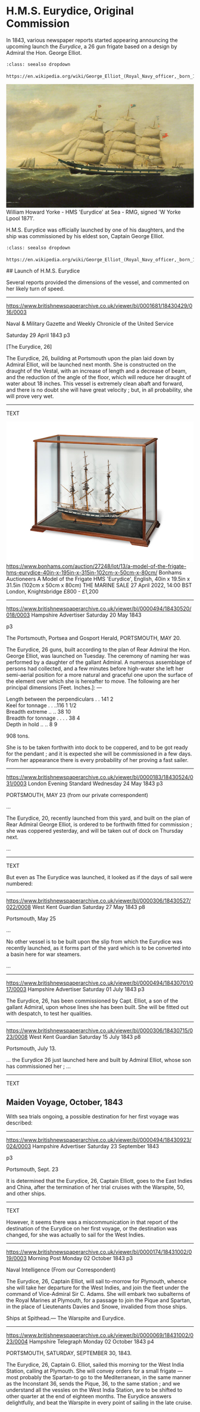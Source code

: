 # H.M.S. Eurydice, Original Commission

In 1843, various newspaper reports started appearing announcing the upcoming launch the *Eurydice*, a 26 gun frigate based on a design by Admiral the Hon. George Elliot.

```{admonition} Admiral the Hon. George Elliot
:class: seealso dropdown

https://en.wikipedia.org/wiki/George_Elliot_(Royal_Navy_officer,_born_1784)
```

![](../images/William_Howard_Yorke_-_HMS_Eurydice_at_Sea_-_RMG_BHC3331.jpg)
William Howard Yorke - HMS 'Eurydice' at Sea - RMG, signed 'W Yorke Lpool 1871'.

H.M.S. Eurydice was officially launched by one of his daughters, and the ship was commissioned by his eldest son, Captain George Elliot.

```{admonition} Captain George Elliot
:class: seealso dropdown

https://en.wikipedia.org/wiki/George_Elliot_(Royal_Navy_officer,_born_1813)
```

## Launch of H.M.S. Eurydice

Several reports provided the dimensions of the vessel, and commented on her likely turn of speed.

---

https://www.britishnewspaperarchive.co.uk/viewer/bl/0001681/18430429/016/0003

Naval & Military Gazette and Weekly Chronicle of the United Service

Saturday 29 April 1843
p3

[The Eurydice, 26]

The Eurydice, 26, building at Portsmouth upon the plan laid down by Admiral Elliot, will be launched next month. She is constructed on the draught of the Vestal, with an increase of length and a decrease of beam, and the reduction of the angle of the floor, which will reduce her draught of water about 18 inches. This vessel is extremely clean abaft and forward, and there is no doubt she will have great velocity ; but, in all probability, she will prove very wet.

---
TEXT

![](../images/eurydice-model-bonhams.jpeg)
https://www.bonhams.com/auction/27248/lot/13/a-model-of-the-frigate-hms-eurydice-40in-x-195in-x-315in-102cm-x-50cm-x-80cm/
Bonhams Auctioneers
A Model of the Frigate HMS 'Eurydice', English,
40in x 19.5in x 31.5in (102cm x 50cm x 80cm)
THE MARINE SALE
27 April 2022, 14:00 BST
London, Knightsbridge
£800 - £1,200

---
https://www.britishnewspaperarchive.co.uk/viewer/bl/0000494/18430520/018/0003
Hampshire Advertiser
Saturday 20 May 1843

p3

The Portsmouth, Portsea and Gosport Herald, PORTSMOUTH, MAY 20.

The Eurydice, 26 guns, built according to the plan of Rear Admiral the Hon. George Elliot, was launched on Tuesday. The ceremony of naming her was performed by a daughter of the gallant Admiral. A numerous assemblage of persons had collected, and a few minutes before high-water she left her semi-aerial position for a more natural and graceful one upon the surface of the element over which she is hereafter to move. The following are her principal dimensions  [Feet. Inches.]: —

Length between the perpendiculars . . 141 2  
Keel for tonnage . . ..116 1 1/2  
Breadth extreme .. .. 38 10  
Breadth for tonnage . . . . 38 4  
Depth in hold .. .. 8 9  

908 tons.

She is to be taken forthwith into dock to be coppered, and to be got ready for the pendant ; and it is expected she will be commissioned in a few days. From her appearance there is every probability of her proving a fast sailer.

---
https://www.britishnewspaperarchive.co.uk/viewer/bl/0000183/18430524/031/0003
London Evening Standard
Wednesday 24 May 1843
p3

PORTSMOUTH, MAY 23 (from our private correspondent)

...

The Eurydice, 20, recently launched from this yard, and built on the plan of Rear Admiral George Elliot, is ordered to be forthwith fitted for commission ; she was coppered yesterday, and will be taken out of dock on Thursday next.

...

---
TEXT

But even as The Eurydice was launched, it looked as if the days of sail were numbered:

---
https://www.britishnewspaperarchive.co.uk/viewer/bl/0000306/18430527/022/0008
West Kent Guardian
Saturday 27 May 1843
p8

Portsmouth, May 25

...

No other vessel is to be built upon the slip from which the Eurydice was recently launched, as it forms part of the yard which is to be converted into a basin here for war steamers.

...

---
https://www.britishnewspaperarchive.co.uk/viewer/bl/0000494/18430701/017/0003
Hampshire Advertiser
Saturday 01 July 1843
p3

The Eurydice, 26, has been commissioned by Capt. Elliot, a son of the gallant Admiral, upon whose lines she has been built. She will be fitted out with despatch, to test her qualities.

---
https://www.britishnewspaperarchive.co.uk/viewer/bl/0000306/18430715/023/0008
West Kent Guardian
Saturday 15 July 1843
p8

Portsmouth, July 13.

... the Eurydice 26 just launched here and built by Admiral Elliot, whose son has commissioned her ; ...


---
TEXT
## Maiden Voyage, October, 1843

With sea trials ongoing, a possible destination for her first voyage was described:

---
https://www.britishnewspaperarchive.co.uk/viewer/bl/0000494/18430923/024/0003
Hampshire Advertiser
Saturday 23 September 1843

p3

Portsmouth, Sept. 23

It is determined that the Eurydice, 26, Captain Elliott, goes to the East Indies and China, after the termination of her trial cruises with the Warspite, 50, and other ships.

---
TEXT

However, it seems there was a miscommunication in that report of the destination of the Eurydice on her first voyage, or the destination was changed, for she was actually to sail for the West Indies.

---

https://www.britishnewspaperarchive.co.uk/viewer/bl/0000174/18431002/019/0003
Morning Post
Monday 02 October 1843
p3

Naval Intelligence (From our Correspondent)

The Eurydice, 26, Captain Elliot, will sail to-morrow for Plymouth, whence she will take her departure for the West Indies, and join the fleet under the command of Vice-Admiral Sir C. Adams. She will embark two subalterns of the Royal Marines at Plymouth, for a passage to join the Pique and Spartan, in the place of Lieutenants Davies and Snowe, invalided from those ships.

Ships at Spithead.— The Warspite and Eurydice.

---

https://www.britishnewspaperarchive.co.uk/viewer/bl/0000069/18431002/023/0004
Hampshire Telegraph
Monday 02 October 1843
p4

PORTSMOUTH, SATURDAY, SEPTEMBER 30, 1843.

The Eurydice, 26, Captain G. Elliot, sailed this morning tor the West India Station, calling at Plymouth. She will convey orders for a small frigate — most probably the Spartan-to go to the Mediterranean, in the same manner as the Inconstant 36, sends the Pique, 36, to the same station ; and we understand all the vessles on the West India Station, are to be shifted to other quarter at the end of eighteen months. The Eurydice answers delightfully, and beat the Warspite in every point of sailing in the late cruise.

